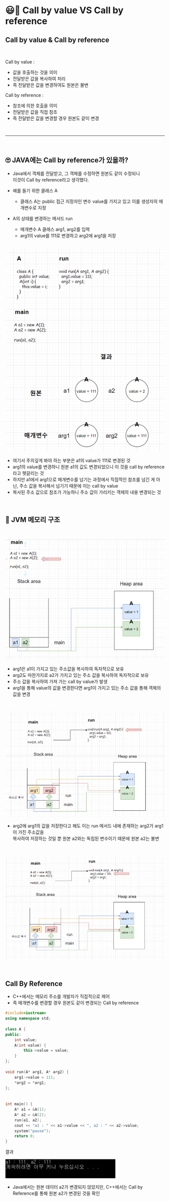 # 😃📢 Call by value VS Call by reference

## Call by value & Call by reference

<br>

Call by value : 
- 값을 호출하는 것을 의미
- 전달받은 값을 복사하여 처리
- 즉 전달받은 값을 변경하여도 원본은 불변

Call by reference : 
- 참조에 의한 호출을 의미
- 전달받은 값을 직접 참조
- 즉 전달받은 값을 변경할 경우 원본도 같이 변경

<br>

---

<br>

## 🙄 JAVA에는 Call by reference가 있을까?

- Java에서 객체를 전달받고, 그 객체를 수정하면 원본도 같이 수정되니 <br>
이것이 Call by reference라고 생각했다.

- 예를 들기 위한 클래스 A 
  - 클래스 A는 public 접근 지정자인 변수 value를 가지고 있고 이를 생성자의 매개변수로 지정

- A의 상태를 변경하는 메서드 run
  - 매개변수 A 클래스 arg1, arg2를 입력
  - arg1의 value를 111로 변경하고 arg2에 arg1을 저장

&nbsp;&nbsp;&nbsp;&nbsp;&nbsp;&nbsp;&nbsp;
&nbsp;&nbsp;&nbsp;&nbsp;&nbsp;&nbsp;&nbsp;
&nbsp;&nbsp;&nbsp;&nbsp;&nbsp;&nbsp;&nbsp;
![CallByValue0](./CallByValue0.png)

- 여기서 주의깊게 봐야 하는 부분은 a1의 value가 111로 변경된 것
- arg1의 value를 변경하니 원본 a1의 값도 변경되었으니 이 것을 call by reference라고 헷갈리는 것
- 하지만 a1에서 arg1으로 매개변수를 넘기는 과정에서 직접적인 참조를 넘긴 게 아닌, 주소 값을 복사해서 넘기기 때문에 이는 call by value
- 복사된 주소 값으로 참조가 가능하니 주소 값이 가리키는 객체의 내용 변경되는 것

<br>

## 🔐 JVM 메모리 구조
<br>

![CallByValue_JVM0](./CallByValue_JVM0.png)

- arg1은 a1이 가지고 있는 주소값을 복사하여 독자적으로 보유
- arg2도 마찬가지로 a2가 가지고 있는 주소 값을 복사하여 독자적으로 보유
- 주소 값을 복사하여 가져 가는 call by value가 발생
- arg1을 통해 value의 값을 변경한다면 arg1이 가지고 있는 주소 값을 통해 객체의 값을 변경

<br>

![CallByValue_JVM1](./CallByValue_JVM1.png)

- arg2에 arg1의 값을 저장한다고 해도 이는 run 메서드 내에 존재하는 arg2가 arg1이 가진 주소값을 <br> 복사하여 저장하는 것일 뿐 원본 a2와는 독립된 변수이기 때문에 원본 a2는 불변

<br>

![CallByValue_JVM2](./CallByValue_JVM2.png)

<br>

## Call By Reference

- C++에서는 메모리 주소를 개발자가 직접적으로 제어
- 즉 매개변수를 변경할 경우 원본도 같이 변경되는 Call by reference

```c++
#include<iostream>
using namespace std;

class A {
public:
	int value;
	A(int value) {
		this->value = value;
	}
};

void run(A* arg1, A* arg2) {
	arg1->value = 111;
	*arg2 = *arg1;
};


int main() {
	A* a1 = &A(1);
	A* a2 = &A(2);
	run(a1, a2);
	cout << "a1 : " << a1->value << ", a2 : " << a2->value;
	system("pause");
	return 0;
}
```

결과

![CallByRef0](./CallByRef0.png)

- Java에서는 원본 데이터 a2가 변경되지 않았지만, C++에서는 Call by Reference를 통해 원본 a2가 변경된 것을 확인


<br>

